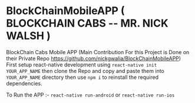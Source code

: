 # BlockChainMobileAPP ( BLOCKCHAIN CABS -- MR. NICK WALSH )
BlockChain Cabs Mobile APP
(Main Contribution For this Project is Done on their Private Repo https://github.com/nickgwalia/BlockChainMobileAPP)
First setup react-native development using `react-native init YOUR_APP_NAME`
then clone the Repo and copy and paste them into `YOUR_APP_NAME` directory
then use `npm i` to reinstall the required dependencies.

To Run the APP :- `react-native run-android` or `react-native run-ios`
